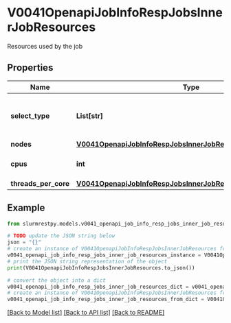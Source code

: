 # V0041OpenapiJobInfoRespJobsInnerJobResources

Resources used by the job

## Properties

Name | Type | Description | Notes
------------ | ------------- | ------------- | -------------
**select_type** | **List[str]** | Scheduler consumable resource selection type |
**nodes** | [**V0041OpenapiJobInfoRespJobsInnerJobResourcesNodes**](V0041OpenapiJobInfoRespJobsInnerJobResourcesNodes.md) |  | [optional]
**cpus** | **int** | Number of allocated CPUs |
**threads_per_core** | [**V0041OpenapiJobInfoRespJobsInnerJobResourcesThreadsPerCore**](V0041OpenapiJobInfoRespJobsInnerJobResourcesThreadsPerCore.md) |  |

## Example

```python
from slurmrestpy.models.v0041_openapi_job_info_resp_jobs_inner_job_resources import V0041OpenapiJobInfoRespJobsInnerJobResources

# TODO update the JSON string below
json = "{}"
# create an instance of V0041OpenapiJobInfoRespJobsInnerJobResources from a JSON string
v0041_openapi_job_info_resp_jobs_inner_job_resources_instance = V0041OpenapiJobInfoRespJobsInnerJobResources.from_json(json)
# print the JSON string representation of the object
print(V0041OpenapiJobInfoRespJobsInnerJobResources.to_json())

# convert the object into a dict
v0041_openapi_job_info_resp_jobs_inner_job_resources_dict = v0041_openapi_job_info_resp_jobs_inner_job_resources_instance.to_dict()
# create an instance of V0041OpenapiJobInfoRespJobsInnerJobResources from a dict
v0041_openapi_job_info_resp_jobs_inner_job_resources_from_dict = V0041OpenapiJobInfoRespJobsInnerJobResources.from_dict(v0041_openapi_job_info_resp_jobs_inner_job_resources_dict)
```
[[Back to Model list]](../README.md#documentation-for-models) [[Back to API list]](../README.md#documentation-for-api-endpoints) [[Back to README]](../README.md)


